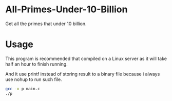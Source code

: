 # All-Primes-Under-10-Billion
Get all the primes that under 10 billion.

# Usage

This program is recommended that compiled on a Linux server as it will take half an hour to finish running.

And it use printf instead of storing result to a binary file because i always use nohup to run such file.

```bash
gcc -o p main.c
./p
```
